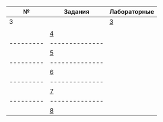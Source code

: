 |№| Задания | Лабораторные |
|-|--------|--------------|
|3| |[3](https://github.com/jiangui-x-x/ne-xoxo/blob/main/maple/3.mw)|
| | | |
||[4](https://github.com/jiangui-x-x/ne-xoxo/blob/main/maple/4.mw)|
|---------|--------------|
||[5](https://github.com/jiangui-x-x/ne-xoxo/blob/main/maple/5.mw)|
|---------|--------------|
||[6](https://github.com/jiangui-x-x/ne-xoxo/blob/main/maple/6.mw)|
|---------|--------------|
||[7](https://github.com/jiangui-x-x/ne-xoxo/blob/main/maple/7.mw)|
|---------|--------------|
||[8](https://github.com/jiangui-x-x/ne-xoxo/blob/main/maple/8.mw)|
